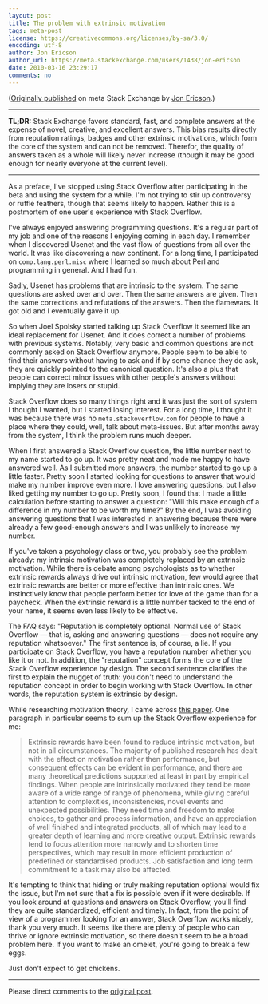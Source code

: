 ```yaml
---
layout: post
title: The problem with extrinsic motivation
tags: meta-post 
license: https://creativecommons.org/licenses/by-sa/3.0/
encoding: utf-8
author: Jon Ericson
author_url: https://meta.stackexchange.com/users/1438/jon-ericson
date: 2010-03-16 23:29:17
comments: no
---
```


([Originally published](https://meta.stackexchange.com/q/42481/1438) on meta Stack Exchange by <a alt="Jon Ericson" href="https://meta.stackexchange.com/users/1438/jon-ericson">Jon Ericson</a>.)

---

**TL;DR:** Stack Exchange favors standard, fast, and complete answers at the expense of novel, creative, and excellent answers. This bias results directly from reputation ratings, badges and other extrinsic motivations, which form the core of the system and can not be removed. Therefor, the quality of answers taken as a whole will likely never increase (though it may be good enough for nearly everyone at the current level).

---

As a preface, I've stopped using Stack Overflow after participating in the beta and using the system for a while.  I'm not trying to stir up controversy or ruffle feathers, though that seems likely to happen.  Rather this is a postmortem of one user's experience with Stack Overflow.

I've always enjoyed answering programming questions.  It's a regular part of my job and one of the reasons I enjoying coming in each day.  I remember when I discovered Usenet and the vast flow of questions from all over the world.  It was like discovering a new continent.  For a long time, I participated on `comp.lang.perl.misc` where I learned so much about Perl and programming in general.  And I had fun.

Sadly, Usenet has problems that are intrinsic to the system.  The same questions are asked over and over.  Then the same answers are given.  Then the same corrections and refutations of the answers.  Then the flamewars.  It got old and I eventually gave it up.

So when Joel Spolsky started talking up  Stack Overflow it seemed like an ideal replacement for Usenet.  And it does correct a number of problems with previous systems.  Notably, very basic and common questions are not commonly asked on Stack Overflow anymore.  People seem to be able to find their answers without having to ask and if by some chance they do ask, they are quickly pointed to the canonical question.  It's also a plus that people can correct minor issues with other people's answers without implying they are losers or stupid.

Stack Overflow does so many things right and it was just the sort of system I thought I wanted, but I started losing interest.  For a long time, I thought it was because there was no `meta.stackoverflow.com` for people to have a place where they could, well, talk about meta-issues.  But after months away from the system, I think the problem runs much deeper.

When I first answered a Stack Overflow question, the little number next to my name started to go up.  It was pretty neat and made me happy to have answered well.  As I submitted more answers, the number started to go up a little faster.  Pretty soon I started looking for questions to answer that would make my number improve even more.  I love answering questions, but I also liked getting my number to go up.  Pretty soon, I found that I made a little calculation before starting to answer a question: "Will this make enough of a difference in my number to be worth my time?"  By the end, I was avoiding answering questions that I was interested in answering because there were already a few good-enough answers and I was unlikely to increase my number.

If you've taken a psychology class or two, you probably see the problem already: my intrinsic motivation was completely replaced by an extrinsic motivation.  While there is debate among psychologists as to whether extrinsic rewards always drive out intrinsic motivation, few would agree that extrinsic rewards are better or more effective than intrinsic ones.  We instinctively know that people perform better for love of the game than for a paycheck.  When the extrinsic reward is a little number tacked to the end of your name, it seems even less likely to be effective.

The FAQ says: "Reputation is completely optional. Normal use of Stack Overflow — that is, asking and answering questions — does not require any reputation whatsoever."  The first sentence is, of course, a lie.  If you participate on Stack Overflow, you have a reputation number whether you like it or not.  In addition, the "reputation" concept forms the core of the Stack Overflow experience by design.  The second sentence clarifies the first to explain the nugget of truth: you don't need to understand the reputation concept in order to begin working with Stack Overflow.  In other words, the reputation system is extrinsic by design.

While researching motivation theory, I came across [this paper][1].  One paragraph in particular seems to sum up the Stack Overflow experience for me:

> Extrinsic rewards have been found to reduce intrinsic motivation, but not in all circumstances. The majority of published research has dealt with the effect on motivation rather then performance, but consequent effects can be evident in performance, and there are many theoretical predictions supported at least in part by empirical findings. When people are intrinsically motivated they tend be more aware of a wide range of range of phenomena, while giving careful attention to complexities, inconsistencies, novel events and unexpected possibilities. They need time and freedom to make choices, to gather and process information, and have an appreciation of well finished and integrated products, all of which may lead to a greater depth of learning and more creative output. Extrinsic rewards tend to focus attention more narrowly and to shorten time perspectives, which may result in more efficient production of predefined or standardised products. Job satisfaction and long term commitment to a task may also be affected.

It's tempting to think that hiding or truly making reputation optional would fix the issue, but I'm not sure that a fix is possible even if it were desirable.  If you look around at questions and answers on Stack Overflow, you'll find they are quite standardized, efficient and timely.  In fact, from the point of view of a programmer looking for an answer, Stack Overflow works nicely, thank you very much.  It seems like there are plenty of people who can thrive or ignore extrinsic motivation, so there doesn't seem to be a broad problem here.  If you want to make an omelet, you're going to break a few eggs.

Just don't expect to get chickens.


  [1]: https://www.beswick.info/psychres/management.htm

---

Please direct comments to the [original post](https://meta.stackexchange.com/q/42481/1438).


